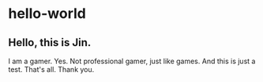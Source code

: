 # hello-world

## Hello, this is Jin.

I am a gamer.
Yes. Not professional gamer, just like games.
And this is just a test.
That's all. Thank you.
